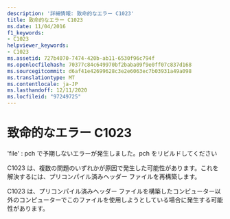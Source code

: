 ```yaml
---
description: '詳細情報: 致命的なエラー C1023'
title: 致命的なエラー C1023
ms.date: 11/04/2016
f1_keywords:
- C1023
helpviewer_keywords:
- C1023
ms.assetid: 727b4070-7474-420b-ab11-6530f96c794f
ms.openlocfilehash: 70377c84c649970bf2baba09f9e0ff07c837d168
ms.sourcegitcommit: d6af41e42699628c3e2e6063ec7b03931a49a098
ms.translationtype: MT
ms.contentlocale: ja-JP
ms.lasthandoff: 12/11/2020
ms.locfileid: "97249725"
---
```

# <a name="fatal-error-c1023"></a>致命的なエラー C1023

'file' : pch で予期しないエラーが発生しました。pch をリビルドしてください

C1023 は、複数の問題のいずれかが原因で発生した可能性があります。これを解決するには、プリコンパイル済みヘッダー ファイルを再構築します。

C1023 は、プリコンパイル済みヘッダー ファイルを構築したコンピューター以外のコンピューターでこのファイルを使用しようとしている場合に発生する可能性があります。
